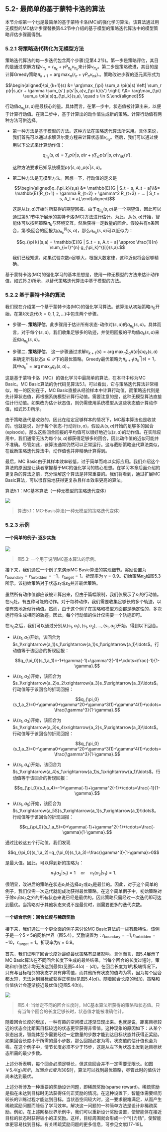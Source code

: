 ## 5.2- 最简单的基于蒙特卡洛的算法

本节介绍第一个也是最简单的基于蒙特卡洛(MC)的强化学习算法。该算法通过用无模型的MC估计步骤替换第$4.2$节中介绍的基于模型的策略迭代算法中的模型策略评估步骤而得到。

### 5.2.1 将策略迭代转化为无模型方法

策略迭代算法的每一步迭代包含两个步骤(见第$4.2$节)。第一步是策略评估，其目的是通过求解方程$v_{\pi_k} = r_{\pi_k} + \gamma P_{\pi_k}v_{\pi_k}$来计算$v_{\pi_k}$。第二步是策略改进，其目的是计算Greedy策略$\pi_{k+1} = \arg\max_{\pi} \left( r_{\pi} + \gamma P_{\pi} v_{\pi k} \right).$。策略改进步骤的逐元素形式为

$$\begin{aligned}\pi_{k+1}(s) &= \arg\max_{\pi} \sum_a \pi(a|s) \left[ \sum_r p(r|s,a)r + \gamma \sum_{s'} p(s'|s,a)v_{\pi k}(s') \right] \\&= \arg\max_{\pi} \sum_a \pi(a|s)q_{\pi_k}(s,a), \quad s \in S.\end{aligned}$$

行动值$q_{\pi_k}(s,a)$是最核心的量。具体而言，在第一步中，状态值被计算出来，以便于计算行动值。在第二步中，基于计算出的动作值生成新的策略。计算行动值有两种方法可供选择。

- 第一种方法是基于模型的方法。这种方法在策略迭代算法所采用。具体来说，我们首先可以通过求解贝尔曼方程来计算状态值$v_{\pi_k}$。然后，我们可以通过使用以下公式来计算动作值：

    $$q_{\pi_k}(s,a) = \sum_r p(r|s,a)r + \gamma \sum_{s'} p(s'|s,a)v_{\pi k}(s').\tag{5.1}$$
    
    这种方法要求已知系统模型$p(r|s,a), p(s^\prime|s,a)$。

- 第二种方法是无模型方法。回想一下，行动值的定义是
    
    $$\begin{aligned}q_{\pi_k}(s,a) &= \mathbb{E}[G | S_t = s, A_t = a]\\&= \mathbb{E}[R_{t+1} + \gamma R_{t+2} + \gamma^2 R_{t+3} + ... | S_t = s, A_t = a],\end{aligned}$$

    这是从$(s,a)$开始时所获得的期望回报。由于$q_{\pi_k}(s,a)$是一个期望值，因此可以通过第$5.1$节中所展示的蒙特卡洛(MC)方法进行估计。为此，从$(s,a)$开始，智能体可以按照策略$\pi_k$与环境交互，然后获得一定数量的回合。假设共有$n$条回合，第$i$条回合的回报为$g^{(i)}_{\pi_k}(s,a)$，那么$q_{\pi_k}(s,a)$可以近似为：

    $$q_{\pi k}(s,a) = \mathbb{E}[G | S_t = s, A_t = a] \approx \frac{1}{n} \sum_{i=1}^{n} g_{\pi_k}^{(i)}(s,a).$$

    我们已经知道，如果试验次数$n$足够大，根据大数定律，这种近似将会足够精确。

基于蒙特卡洛(MC)的强化学习的基本思想是，使用一种无模型的方法来估计动作值，如式$(5.2)$所示，以替代策略迭代算法中基于模型的方法。

### 5.2.2 基于蒙特卡洛的算法

我们现在介绍第一个基于蒙特卡洛(MC)的强化学习算法。该算法从初始策略$\pi_0$开始，在第$k$次迭代$(k=0,1,2,...)$中包含两个步骤。

- 步骤一. **策略评估**。此步骤用于估计所有状态-动作对$(s,a)$的$q_{\pi_k}(s,a)$。具体而言，对于每个$(s,a)$，我们收集足够多的轨迹，并使用回报的平均值$q_k(s,a)$来近似$q_{\pi_k}(s, a)$。

- 步骤二. **策略评估**。 这一步骤通过求解$\pi_{k+1}(s)=\arg\max_\pi \sum_a\pi(a|s)q_k(s,a)$来确定所有状态$s\in \mathcal{S}$下的最优策略。Greedy最优策略为$\pi_{k+1}(a_{k}^{*}|s)=1$，其中$a_{k}^{*}=\arg\max_{a}q_{k}(s,a).$。

这是基于蒙特卡洛（MC）的强化学习中最简单的算法，在本书中称为MC Basic。MC Basic算法的伪代码见算法$5.1$。可以看出，它与策略迭代算法非常相似，唯一的区别在于，MC Basic直接从经验样本中计算行动值，而策略迭代则是先计算状态值，再根据系统模型计算行动值。需要注意的是，这种无模型算法直接估计行动值。如果改为估计状态值，则仍需使用系统模型从这些状态值计算动作值，如式(5.1)所示。

由于策略迭代是收敛的，因此在给定足够样本的情况下，MC基本算法也是收敛的。也就是说，对于每个状态-行动对$(s,a)$，假设从$(s,a)$开始的足够多的回合(episode)，那么这些回合回报的平均值可以很好地近似$(s,a)$的动作值。在实际应用中，我们通常无法为每个$(s,a)$都获得足够多的回合，因此动作值的近似可能并不准确。尽管如此，该算法通常仍然可以正常运行。这与截断策略迭代算法类似，在截断策略迭代算法中，动作值也并非精确计算得到。

最后，MC Basic由于其样本效率较低，过于简单而难以实际应用。我们介绍这个算法的原因是让读者掌握基于MC的强化学习的核心思想。在学习本章后面介绍的更复杂的算法之前，充分理解这个算法是非常重要的。我们将看到，通过扩展MC Basic算法，可以很容易地获得更复杂且样本效率更高的算法。

算法5.1：MC基本算法（一种无模型的策略迭代变体）

 ![](../img/05/4.png)
 > 算法$5.1$：MC-Basis算法(一种无模型的策略迭代变体)

### 5.2.3 示例

#### 一个简单的例子: 逐步实施

 ![](../img/05/2.png)
 > 图$5.3$: 一个用于说明MC基本算法的示例。

接下来，我们通过一个例子来演示MC Basic算法的实现细节。奖励设置为 $r_\text{boundary} = r_\text{forbidden} = −1，r_\text{target} = 1$。折现率为 $\gamma = 0.9$。初始策略$\pi_0$如图$5.3$所示。该初始策略对于状态$s_1$或$s_3$并非最优策略。

虽然所有动作值都应该被计算出来，但由于篇幅限制，我们仅展示了$s_1$的行动值。在$s_1$处，有五种可能的动作。对于每种动作，我们需要收集足够长的多个轨迹，以便有效地近似行动值。然而，由于这个例子在策略和模型方面都是确定性的，多次运行将生成相同的轨迹。因此，每个行动值的估计仅需要一个轨迹即可。

在$\pi_0$之后，我们可以通过分别从$(s_1, a_1),(s_1,a_2),...,(s_1,a_5)$开始，得到以下回合。

- 从$(s_1,a_1)$开始，该回合为$s_1\xrightarrow{a_1}s_1\xrightarrow{a_1}s_1\xrightarrow{a_1}\ldots$。行动值等于该回合的折现回报：

    $$q_{\pi_0}(s_1,a_1)=-1+\gamma(-1)+\gamma^2(-1)+\cdots=\frac{-1}{1-\gamma}.$$

- 从$(s_1,a_2)$开始，该回合为$s_1\xrightarrow{a_2}s_2\xrightarrow{a_3}s_5\xrightarrow{a_3}\ldots$。行动值等于该回合的折现回报：

    $$q_{\pi_0}(s_1,a_2)=0+\gamma0+\gamma^20+\gamma^3(1)+\gamma^4(1)+\cdots=\frac{\gamma^3}{1-\gamma}.$$

- 从$(s_1,a_3)$开始，该回合为$s_1\xrightarrow{a_3}s_4\xrightarrow{a_2}s_5\xrightarrow{a_3}\ldots$。行动值等于该回合的折现回报：

    $$q_{\pi_0}(s_1,a_3)=0+\gamma0+\gamma^20+\gamma^3(1)+\gamma^4(1)+\cdots=\frac{\gamma^3}{1-\gamma}.$$

- 从$(s_1,a_4)$开始，该回合为$s_1\xrightarrow{a_4}s_1\xrightarrow{a_1}s_1\xrightarrow{a_1}\ldots$。行动值等于该回合的折现回报：

    $$q_{\pi_0}(s_1,a_4)=-1+\gamma(-1)+\gamma^2(-1)+\cdots=\frac{-1}{1-\gamma}.$$

- 从$(s_1,a_5)$开始，该回合为$s_1\xrightarrow{a_5S}s_1\xrightarrow{a_1}s_1\xrightarrow{a_1}\ldots$。行动值等于该回合的折现回报：

    $$q_{\pi_0}(s_1,a_5)=0+\gamma(-1)+\gamma^2(-1)+\cdots=\frac{-\gamma}{1-\gamma}.$$

通过比较这五个行动值，我们发现

$$q_{\pi_0}(s_1,a_2)=q_{\pi_0}(s_1,a_3)=\frac{\gamma^3}{1-\gamma}>0$$

是最大值。因此，可以得到新的策略为：

$$\pi_1(a_2|s_1)=1\quad\mathrm{or}\quad\pi_1(a_3|s_1)=1.$$

很明显，改进后的策略在状态$s_1$处选择$a_2$或$a_3$是最佳的。因此，对于这个简单的例子，我们仅需一次迭代就能成功获得最优策略。在这个简单例子中，初始策略对于除$s_1$和$s_3$之外的所有状态来说已经是最优的，因此策略只需经过一次迭代即可达到最优。当策略对于其他状态来说不是最优时，则需要更多的迭代次数。

#### 一个综合示例：回合长度与稀疏奖励

接下来，我们通过一个更全面的例子来讨论MC Basic算法的一些有趣特性。该例子是一个$5\times5$的网格世界（图5.4）。奖励设置为：$r_\text{boundary} = −1,r_\text{forbidden} = −10，r_\text{target} = 1$。折现率为γ = 0.9。

首先，我们证明了回合长度对最终最优策略有显著影响。具体而言，图$5.4$展示了MC Basic算法在不同回合长度下生成的最终结果。当每个回合的长度过短时，策略和价值估计均无法达到最优(见图$5.4(a)-(d)$)。在回合长度为$1$的极端情况下，只有与目标相邻的状态才具有非零值，而其他所有状态的值均为零，因为每个回合都太短，无法达到目标或获得正奖励(见图$5.4(a)$)。随着回合长度的增加，策略和价值估计会逐渐接近最优值(见图$5.4(h)$)。

 ![](../img/05/3.png)
 > 图$5.4$: 当给定不同的回合长度时，MC基本算法所获得的策略和状态值。只有当每个回合的长度足够长时，状态值才能被准确估计。

随着回合长度的增加，一种有趣的空间模式逐渐显现出来。也就是说，距离目标较近的状态会比距离目标较远的状态更早获得非零值。这种现象的原因如下：从某个状态出发，智能体至少需要经过一定数量的步数才能到达目标状态并获得正奖励。如果回合长度小于所需的最小步数，那么回报必定为零，状态值的估计值也会为零。在这个例子中，情节长度必须不少于$15$步，这是从左下角状态出发到达目标状态所需的最少步数。

上述分析表明，每个回合必须足够长，但这些回合并不一定需要无限长。如图￥5.4(g)$所示，当回合长度为$30$时，算法可以找到最优策略，尽管此时的值估计尚未达到最优。

上述分析涉及一种重要的奖励设计问题，即稀疏奖励(sparse reward)。稀疏奖励是指在未达到目标时无法获得任何正奖励的情况。在这种设置下，智能体需要经历较长的训练过程才能达到目标。当状态空间较大时，这一要求很难满足，从而产生稀疏奖励问题而降低了学习效率。解决这一问题的一种简单方法是设计非稀疏奖励。例如，在上述网格世界示例中，我们可以重新设计奖励设置，使智能体在接近目标的状态时获得较小的正奖励。这样，目标周围就会形成一个“引力场”，使智能体更容易找到目标。有关稀疏奖励问题的更多信息，可参见文献[17–19]。


